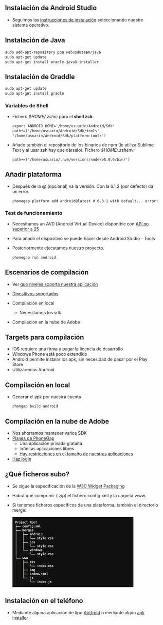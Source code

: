 ## Instalación de Android Studio

* Seguimos las [instrucciones de instalación](https://developer.android.com/studio/install.html) seleccionando nuestro sistema operativo.

## Instalación de Java

```
sudo add-apt-repository ppa:webupd8team/java
sudo apt-get update
sudo apt-get install oracle-java8-installer
```

## Instalación de Graddle

```
sudo apt-get update
sudo apt-get install gradle
```

### Variables de Shell

* Fichero _$HOME/.zshrc_ para el **shell zsh**:

  ```
  export ANDROID_HOME='/home/usuario/Android/Sdk'
  path+=('/home/usuario/Android/Sdk/tools' '/home/usuario/Android/Sdk/platform-tools')
  ```

* Añado también el repositorio de los binarios de npm \(lo utiliza Sublime Text y al usar zsh hay que dárselo\). Fichero _$HOME/.zshenv:_

  ```
  path+=('/home/usuario/.nvm/versions/node/v5.0.0/bin/')
  ```

## Añadir plataforma

* Después de la @ \(opcional\) va la versión. Con la 6.1.2 \(por defecto\) da un error.
  ```
  phonegap platform add android@latest # 6.3.1 with default... error!
  ```

### Test de funcionamiento

* Necesitamos un AVD \(Android Virtual Device\) disponible con [API no superior a 25](https://cordova.apache.org/docs/en/latest/guide/platforms/android/index.html#requirements-and-support)

* Para añadir el dispositivo se puede hacer desde Android Studio - Tools

* Posteriormente ejecutamos nuestro proyecto.

  ```
  phonegap run android
  ```

## Escenarios de compilación

* Ver [que niveles soporta nuestra aplicación](https://cordova.apache.org/docs/en/latest/guide/platforms/android/index.html)

* [Dipositivos soportados](https://developer.android.com/about/dashboards/index.html)

* Compilación en local

  * Necesitamos los sdk

* Compilación en la nube de Adobe

## Targets para compilación
- IOS requiere una firma y pagar la licencia de desarrollo
- Windows Phone está poco extendido
- Android permite instalar los apk, sin necesidad de pasar por el Play Store
- Utilizaremos Android

## Compilación en local

* Generar el apk por nuestra cuenta
  ```
  phongap build android
  ```

## Compilación en la nube de Adobe

* Nos ahorramos mantener varios SDK
* [Planes de PhoneGap](https://build.phonegap.com/plans)
  * Una aplicación privada gratuita
  * Infinitas aplicaciones libres
  * [Hay restricciones en el tamaño de nuestras aplicaciones](https://build.phonegap.com/plans)
* [Haz login](https://build.phonegap.com/people/sign_in)

## ¿Qué ficheros subo?

* Se sigue la especificación de la [W3C Widget Packaging](https://www.w3.org/TR/widgets/)
* Habrá que comprimir \(.zip\) el fichero config.xml y la carpeta www.
* Si tenemos ficheros específicos de una plataforma, también el directorio merge:

  ![](/cli_project.png)

## Instalación en el teléfono

- Mediante alguna aplicación de tipo [AirDroid](https://play.google.com/store/apps/details?id=com.sand.airdroid) o mediante algún [apk installer](https://play.google.com/store/search?q=apk%20installer&c=apps)

